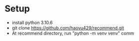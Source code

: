 # Setup
- install python 3.10.6
- git clone https://github.com/haovu429/recommend.git
- At recommend directory, run "python -m venv venv" comm